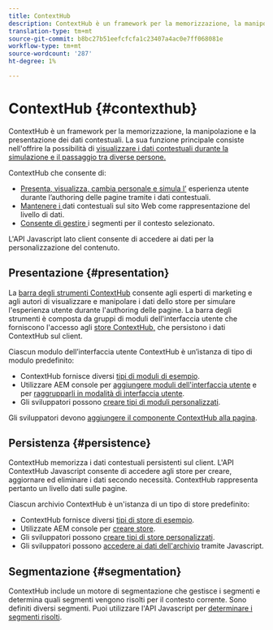 ```yaml
---
title: ContextHub
description: ContextHub è un framework per la memorizzazione, la manipolazione e la presentazione dei dati contestuali
translation-type: tm+mt
source-git-commit: b8bc27b51eefcfcfa1c23407a4ac0e7ff068081e
workflow-type: tm+mt
source-wordcount: '287'
ht-degree: 1%

---
```



# ContextHub {#contexthub}

ContextHub è un framework per la memorizzazione, la manipolazione e la presentazione dei dati contestuali. La sua funzione principale consiste nell&#39;offrire la possibilità di [visualizzare i dati contestuali durante la simulazione e il passaggio tra diverse persone.](/help/sites-cloud/authoring/personalization/contexthub.md)

ContextHub che consente di:

* [Presenta, visualizza, cambia personale e simula l’](#presentation) esperienza utente durante l’authoring delle pagine tramite i dati contestuali.
* [Mantenere i ](#persistence) dati contestuali sul sito Web come rappresentazione del livello di dati.
* [Consente di gestire ](#segmentation) i segmenti per il contesto selezionato.

L&#39;API Javascript lato client consente di accedere ai dati per la personalizzazione del contenuto.

## Presentazione {#presentation}

La [barra degli strumenti ContextHub](/help/sites-cloud/authoring/personalization/contexthub.md) consente agli esperti di marketing e agli autori di visualizzare e manipolare i dati dello store per simulare l&#39;esperienza utente durante l&#39;authoring delle pagine. La barra degli strumenti è composta da gruppi di moduli dell&#39;interfaccia utente che forniscono l&#39;accesso agli [store ContextHub,](#persistence) che persistono i dati ContextHub sul client.

Ciascun modulo dell’interfaccia utente ContextHub è un’istanza di tipo di modulo predefinito:

* ContextHub fornisce diversi [tipi di moduli di esempio](sample-modules.md).
* Utilizzare AEM console per [aggiungere moduli dell&#39;interfaccia utente](configuring-contexthub.md#adding-a-ui-module) e per [raggrupparli in modalità di interfaccia utente](configuring-contexthub.md#adding-a-ui-mode).
* Gli sviluppatori possono [creare tipi di moduli personalizzati](extending-contexthub.md#creating-contexthub-ui-module-types).

Gli sviluppatori devono [aggiungere il componente ContextHub alla pagina](configuring-contexthub.md).

## Persistenza {#persistence}

ContextHub memorizza i dati contestuali persistenti sul client. L&#39;API ContextHub Javascript consente di accedere agli store per creare, aggiornare ed eliminare i dati secondo necessità. ContextHub rappresenta pertanto un livello dati sulle pagine.

Ciascun archivio ContextHub è un&#39;istanza di un tipo di store predefinito:

* ContextHub fornisce diversi [tipi di store di esempio](sample-stores.md).
* Utilizzate AEM console per [creare store](configuring-contexthub.md#creating-a-contexthub-store).
* Gli sviluppatori possono [creare tipi di store personalizzati](extending-contexthub.md#creating-custom-store-candidates).
* Gli sviluppatori possono [accedere ai dati dell&#39;archivio](adding-contexthub.md#interacting-with-contexthub-stores) tramite Javascript.

## Segmentazione {#segmentation}

ContextHub include un motore di segmentazione che gestisce i segmenti e determina quali segmenti vengono risolti per il contesto corrente. Sono definiti diversi segmenti. Puoi utilizzare l&#39;API Javascript per [determinare i segmenti risolti](adding-contexthub.md#determining-resolved-contexthub-segments).
